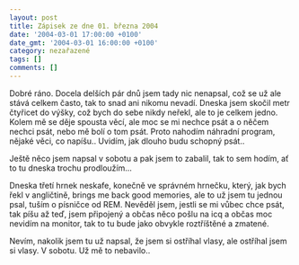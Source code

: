 ```yaml
---
layout: post
title: Zápisek ze dne 01. března 2004
date: '2004-03-01 17:00:00 +0100'
date_gmt: '2004-03-01 16:00:00 +0100'
category: nezařazené
tags: []
comments: []
---
```

<p>Dobré ráno. Docela delších pár dnů jsem tady nic nenapsal, což se už ale stává celkem často, tak to snad  ani nikomu nevadí. Dneska jsem skočil metr čtyřicet do výšky, což bych do sebe nikdy neřekl, ale to je celkem  jedno. Kolem mě se děje spousta věcí, ale moc se mi nechce psát a o něčem nechci psát, nebo mě bolí  o tom psát. Proto nahodím náhradní program, nějaké věci, co napíšu.. Uvidím, jak dlouho budu schopný psát..</p>
<p>Ještě něco jsem napsal v sobotu a pak jsem to zabalil, tak to sem hodím, ať to tu dneska trochu prodloužím...</p>
<p class="sed">Dneska třetí hrnek neskafe, konečně ve správném hrnečku, který, jak bych řekl v angličtině, brings me back  good memories, ale to už jsem tu jednou psal, tuším o písničce od REM. Nevěděl jsem, jestli se mi vůbec chce psát,  tak píšu až teď, jsem připojený a občas něco pošlu na icq a občas moc nevidím na monitor, tak to tu bude jako  obvykle roztříštěné a zmatené.</p>
<p class="sed">Nevím, nakolik jsem tu už napsal, že jsem si ostříhal vlasy, ale ostříhal jsem si vlasy. V sobotu. Už mě to  nebavilo..</p>
<p>  <?  include "part1.txt";  ?></p>
